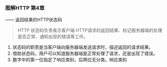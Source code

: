 ###  图解HTTP 第4章 

—— 返回结果的HTTP状态码

> HTTP 状态码负责表示客户端 HTTP请求的返回结果、标记服务器端的处理是否正常、通知出现的错误等工作。



1. 状态码的职责是当客户端向服务器端发送请求时，描述返回的请求结果。
2. 借助状态码，用户可以知道服务器端是正常处理了请求，还是出现了错误。
3. 数字中的第一位指定了响应类别，后两位无分类。响应类别